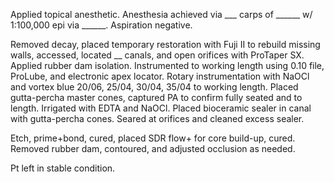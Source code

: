Applied topical anesthetic. Anesthesia achieved via ___ carps of ______ w/ 1:100,000 epi via ______. Aspiration negative.

Removed decay, placed temporary restoration with Fuji II to rebuild missing walls, accessed, located __ canals, and open orifices with ProTaper SX. Applied rubber dam isolation. Instrumented to working length using 0.10 file, ProLube, and electronic apex locator. Rotary instrumentation with NaOCl and vortex blue 20/06, 25/04, 30/04, 35/04 to working length. Placed gutta-percha master cones, captured PA to confirm fully seated and to length. Irrigated with EDTA and NaOCl. Placed bioceramic sealer in canal with gutta-percha cones. Seared at orifices and cleaned excess sealer.

Etch, prime+bond, cured, placed SDR flow+ for core build-up, cured. Removed rubber dam, contoured, and adjusted occlusion as needed.

Pt left in stable condition.

